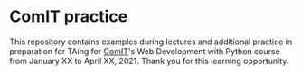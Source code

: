 # ComIT practice

This repository contains examples during lectures and additional practice in preparation for TAing for [ComIT](https://www.comit.org/)'s Web Development with Python course from January XX to April XX, 2021. Thank you for this learning opportunity.
